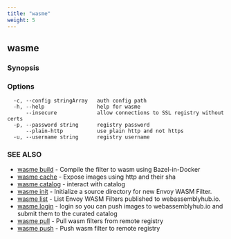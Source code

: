 ```yaml
---
title: "wasme"
weight: 5
---
```

## wasme



### Synopsis



### Options

```
  -c, --config stringArray   auth config path
  -h, --help                 help for wasme
      --insecure             allow connections to SSL registry without certs
  -p, --password string      registry password
      --plain-http           use plain http and not https
  -u, --username string      registry username
```

### SEE ALSO

* [wasme build](../wasme_build)	 - Compile the filter to wasm using Bazel-in-Docker
* [wasme cache](../wasme_cache)	 - Expose images using http and their sha
* [wasme catalog](../wasme_catalog)	 - interact with catalog
* [wasme init](../wasme_init)	 - Initialize a source directory for new Envoy WASM Filter.
* [wasme list](../wasme_list)	 - List Envoy WASM Filters published to webassemblyhub.io.
* [wasme login](../wasme_login)	 - login so you can push images to webassemblyhub.io and submit them to the curated catalog
* [wasme pull](../wasme_pull)	 - Pull wasm filters from remote registry
* [wasme push](../wasme_push)	 - Push wasm filter to remote registry

